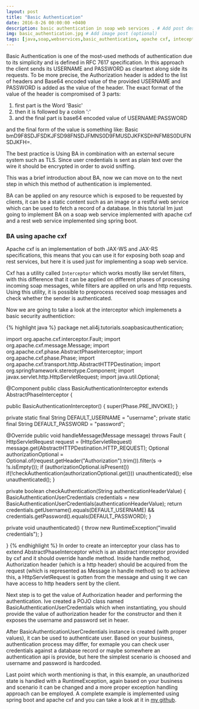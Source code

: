 ```yaml
---
layout: post
title: "Basic Authentication"
date: 2016-8-26 00:00:00 +0400
description: basic authentication in soap web services . # Add post description (optional)
img: basic_authentication.jpg # Add image post (optional)
tags: [java,soap,webservices,basic_authentication, apache cxf, inteceptors]
---
```


Basic Authentication is one of the most-used methods of authentication due to its simplicity and is defined in RFC 7617 specification. 
In this approach the client sends its USERNAME and PASSWORD as cleartext along side its requests. To be more precise, the Authorization header is added to the list of headers and Base64 encoded value of the provided USERNAME and PASSWORD is added as the value of the header. The exact format of the value of the header is compromised of 3 parts:  
1. first part is the Word 'Basic'
1. then it is followed by a colon ':' 
1. and the final part is base64 encoded value of USERNAME:PASSWORD 


and the final form of the value is something like:
	Basic bmD9F8SDJFSDKJFSD98FNSDJFMNS0D9FMUSDJKFKSDHNFM8S0DUFNSDJKFH=.
	

The best practice is Using BA in combination with an external secure system such as TLS. Since user credentials is sent as plain text over the wire it should be encrypted in order to avoid sniffing. 

This was a brief introduction about BA, now we can move on to the next step in which this method of authentication is implemented.

BA can be applied on any resource which is exposed to be requested by clients, it can be a static content such as an image or a restful web service which can be used to fetch a record of a database. In this tutorial Im just going to implement BA on a soap web service implemented with apache cxf and a rest web service implemented sing spring boot.


### BA using apache cxf 
Apache cxf is an implementation of both JAX-WS and JAX-RS specifications, this means that you can use it for exposing both soap and rest services, but here it is used just for implementing a soap web service.

Cxf has a utility called `Interceptor` which works mostly like servlet filters, with this difference that it can be applied on different phases of processing incoming soap messages, while filters are applied on urls and http requests. Using this utility, it is possible to preprocess received soap messages and check whether the sender is authenticated.

Now we are going to take a look at the interceptor which implemenets a basic security authentiction: 

{% highlight java %}
package net.ali4j.tutorials.soapbasicauthentication; 

import org.apache.cxf.interceptor.Fault; 
import org.apache.cxf.message.Message; 
import org.apache.cxf.phase.AbstractPhaseInterceptor; 
import org.apache.cxf.phase.Phase; 
import org.apache.cxf.transport.http.AbstractHTTPDestination; 
import org.springframework.stereotype.Component; 
import javax.servlet.http.HttpServletRequest; 
import java.util.Optional; 

@Component 
public class BasicAuthenticationInterceptor extends AbstractPhaseInterceptor<Message> { 

   public BasicAuthenticationInterceptor() { 
       super(Phase.PRE_INVOKE); 
   } 

   private static final String DEFAULT_USERNAME = "username"; 
   private static final String DEFAULT_PASSWORD = "password"; 

   @Override 
   public void handleMessage(Message message) throws Fault { 
       HttpServletRequest request = (HttpServletRequest) message.get(AbstractHTTPDestination.HTTP_REQUEST); 
       Optional<String> authorizationOptional = 
               Optional.of(request.getHeader("Authorization").trim()).filter(s -> !s.isEmpty()); 
       if (authorizationOptional.isPresent())
           if(!checkAuthentication(authorizationOptional.get())) unauthenticated(); 
       else unauthenticated(); 
   } 

   private boolean checkAuthentication(String authenticationHeaderValue) { 
       BasicAuthenticationUserCredentials credentials = new BasicAuthenticationUserCredentials(authenticationHeaderValue); 
       return credentials.getUsername().equals(DEFAULT_USERNAME) && credentials.getPassword().equals(DEFAULT_PASSWORD); 
   } 

   private void unauthenticated() { 
       throw new RuntimeException("invalid credentials"); 
   } 

} 
{% endhighlight %}
In order to create an interceptor your class has to extend AbstractPhaseInterceptor which is an abstract interceptor provided by cxf and it should override handle method. Inside handle method, Authorization header (which is a http header) should be acquired from the request (which is represented as Message in handle method) so to achieve this, a HttpServletRequest is gotten from the message and using it we can have access to http headers sent by the client. 

Next step is to get the value of Authorization header and performing the authentication. Ive created a POJO class named BasicAuthenticationUserCredentials which when instantiating, you should provide the value of authorization header for the constructor and then it exposes the username and password set in heaer.

After BasicAuthenticationUserCredentials instance is created (with proper values), it can be used to authenticate user. Based on your business, authentication process may differ, for exmaple you can check user credentials against a database record or maybe somewhere an authentication api is provide, but here the simplest scenario is choosed and username and password is hardcoded.

Last point which worth mentioning is that, in this example, an unauthorized state is handled with a RuntimeException, again based on your business and scenario it can be changed and a more proper exception handling approach can be employed. 
A complete example is implemented using spring boot and apache cxf and you can take a look at it in [my github][Github]. 

[Github]: https://github.com/ali4j/ApacheCXFBasicAuthentication
